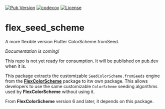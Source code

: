 [![Pub Version](https://img.shields.io/pub/v/flex_seed_scheme?label=flex_seed_scheme&labelColor=333940&logo=dart)](https://pub.dev/packages/flex_seed_scheme) [![codecov](https://codecov.io/gh/rydmike/flex_seed_scheme/branch/master/graph/badge.svg?token=4XJU30IGO3)](https://codecov.io/gh/rydmike/flex_seed_scheme) [![License](https://img.shields.io/badge/License-BSD%203--Clause-blue.svg)](https://opensource.org/licenses/BSD-3-Clause)

# flex_seed_scheme

A more flexible version Flutter ColorScheme.fromSeed.

*Documentation is coming!*

This repo is not yet ready for consumption. It will be published on pub.dev when it is.

This package extracts the customizable `SeedColorScheme.fromSeeds` engine from the 
[**FlexColorScheme**](https://pub.dev/packages/flex_color_scheme) package to itw own package. 
This allows developers to use the same customizable `ColorScheme` seeding algorithms used by
**FlexColorScheme** without using it.  

From **FlexColorScheme** version 6 and later, it depends on this package.


